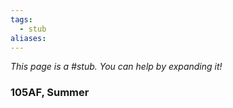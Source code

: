 ```yaml
---
tags:
  - stub
aliases:
---
```


*This page is a #stub. You can help by expanding it!*

### 105AF, Summer
